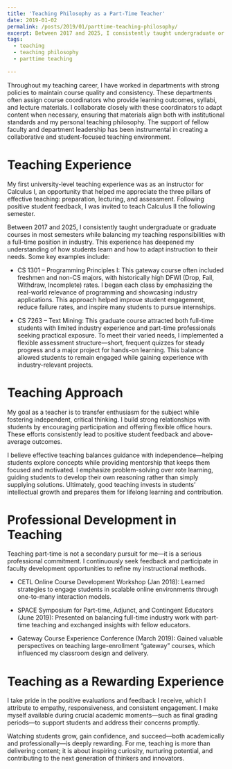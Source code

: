 ```yaml
---
title: 'Teaching Philosophy as a Part-Time Teacher'
date: 2019-01-02
permalink: /posts/2019/01/parttime-teaching-philosophy/
excerpt: Between 2017 and 2025, I consistently taught undergraduate or graduate courses in most semesters while balancing my teaching responsibilities with a full-time position in industry.
tags:
  - teaching
  - teaching philosophy
  - parttime teaching
  
---
```





Throughout my teaching career, I have worked in departments with strong policies to maintain course quality and consistency. These departments often assign course coordinators who provide learning outcomes, syllabi, and lecture materials. I collaborate closely with these coordinators to adapt content when necessary, ensuring that materials align both with institutional standards and my personal teaching philosophy. The support of fellow faculty and department leadership has been instrumental in creating a collaborative and student-focused teaching environment.

Teaching Experience
==========

My first university-level teaching experience was as an instructor for Calculus I, an opportunity that helped me appreciate the three pillars of effective teaching: preparation, lecturing, and assessment. Following positive student feedback, I was invited to teach Calculus II the following semester.

Between 2017 and 2025, I consistently taught undergraduate or graduate courses in most semesters while balancing my teaching responsibilities with a full-time position in industry. This experience has deepened my understanding of how students learn and how to adapt instruction to their needs. Some key examples include:

* CS 1301 – Programming Principles I:
This gateway course often included freshmen and non-CS majors, with historically high DFWI (Drop, Fail, Withdraw, Incomplete) rates. I began each class by emphasizing the real-world relevance of programming and showcasing industry applications. This approach helped improve student engagement, reduce failure rates, and inspire many students to pursue internships.

* CS 7263 – Text Mining:
This graduate course attracted both full-time students with limited industry experience and part-time professionals seeking practical exposure. To meet their varied needs, I implemented a flexible assessment structure—short, frequent quizzes for steady progress and a major project for hands-on learning. This balance allowed students to remain engaged while gaining experience with industry-relevant projects.

Teaching Approach
==========

My goal as a teacher is to transfer enthusiasm for the subject while fostering independent, critical thinking. I build strong relationships with students by encouraging participation and offering flexible office hours. These efforts consistently lead to positive student feedback and above-average outcomes.

I believe effective teaching balances guidance with independence—helping students explore concepts while providing mentorship that keeps them focused and motivated. I emphasize problem-solving over rote learning, guiding students to develop their own reasoning rather than simply supplying solutions. Ultimately, good teaching invests in students’ intellectual growth and prepares them for lifelong learning and contribution.

Professional Development in Teaching
==========

Teaching part-time is not a secondary pursuit for me—it is a serious professional commitment. I continuously seek feedback and participate in faculty development opportunities to refine my instructional methods.

* CETL Online Course Development Workshop (Jan 2018):
Learned strategies to engage students in scalable online environments through one-to-many interaction models.

* SPACE Symposium for Part-time, Adjunct, and Contingent Educators (June 2019):
Presented on balancing full-time industry work with part-time teaching and exchanged insights with fellow educators.

* Gateway Course Experience Conference (March 2019):
Gained valuable perspectives on teaching large-enrollment “gateway” courses, which influenced my classroom design and delivery.

Teaching as a Rewarding Experience
==========

I take pride in the positive evaluations and feedback I receive, which I attribute to empathy, responsiveness, and consistent engagement. I make myself available during crucial academic moments—such as final grading periods—to support students and address their concerns promptly.

Watching students grow, gain confidence, and succeed—both academically and professionally—is deeply rewarding. For me, teaching is more than delivering content; it is about inspiring curiosity, nurturing potential, and contributing to the next generation of thinkers and innovators.
